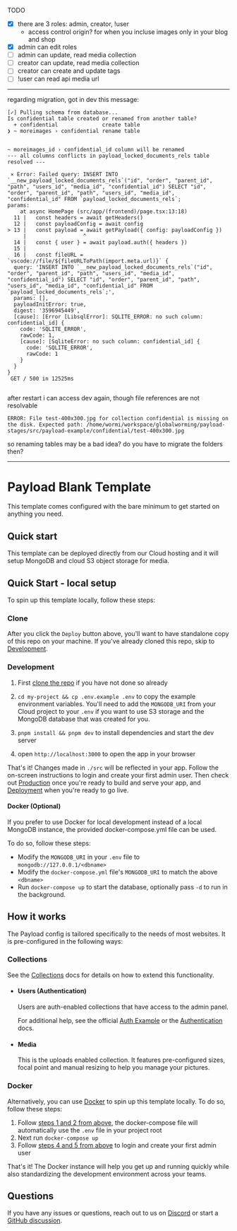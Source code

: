 TODO

- [x] there are 3 roles: admin, creator, !user
  - access control origin? for when you incluse images only in your blog and shop 
- [X] admin can edit roles
- [ ] admin can update, read media collection
- [ ] creator can update, read media collection
- [ ] creator can create and update tags
- [ ] !user can read api media url

---

regarding migration, got in dev this message:
```text
[✓] Pulling schema from database...
Is confidential table created or renamed from another table?
  + confidential              create table
❯ ~ moreimages › confidential rename table


~ moreimages_id › confidential_id column will be renamed
--- all columns conflicts in payload_locked_documents_rels table resolved ---

 ⨯ Error: Failed query: INSERT INTO `__new_payload_locked_documents_rels`("id", "order", "parent_id", "path", "users_id", "media_id", "confidential_id") SELECT "id", "order", "parent_id", "path", "users_id", "media_id", "confidential_id" FROM `payload_locked_documents_rels`;
params: 
    at async HomePage (src/app/(frontend)/page.tsx:13:18)
  11 |   const headers = await getHeaders()
  12 |   const payloadConfig = await config
> 13 |   const payload = await getPayload({ config: payloadConfig })
     |                  ^
  14 |   const { user } = await payload.auth({ headers })
  15 |
  16 |   const fileURL = `vscode://file/${fileURLToPath(import.meta.url)}` {
  query: 'INSERT INTO `__new_payload_locked_documents_rels`("id", "order", "parent_id", "path", "users_id", "media_id", "confidential_id") SELECT "id", "order", "parent_id", "path", "users_id", "media_id", "confidential_id" FROM `payload_locked_documents_rels`;',
  params: [],
  payloadInitError: true,
  digest: '3596945449',
  [cause]: [Error [LibsqlError]: SQLITE_ERROR: no such column: confidential_id] {
    code: 'SQLITE_ERROR',
    rawCode: 1,
    [cause]: [SqliteError: no such column: confidential_id] {
      code: 'SQLITE_ERROR',
      rawCode: 1
    }
  }
}
 GET / 500 in 12525ms


```
after restart i can access dev again, though file references are not resolvable

```text
ERROR: File test-400x300.jpg for collection confidential is missing on the disk. Expected path: /home/wormi/workspace/globalworming/payload-stages/src/payload-example/confidential/test-400x300.jpg

```
so renaming tables may be a bad idea? do you have to migrate the folders then? 

---

# Payload Blank Template

This template comes configured with the bare minimum to get started on anything you need.

## Quick start

This template can be deployed directly from our Cloud hosting and it will setup MongoDB and cloud S3 object storage for media.

## Quick Start - local setup

To spin up this template locally, follow these steps:

### Clone

After you click the `Deploy` button above, you'll want to have standalone copy of this repo on your machine. If you've already cloned this repo, skip to [Development](#development).

### Development

1. First [clone the repo](#clone) if you have not done so already
2. `cd my-project && cp .env.example .env` to copy the example environment variables. You'll need to add the `MONGODB_URI` from your Cloud project to your `.env` if you want to use S3 storage and the MongoDB database that was created for you.

3. `pnpm install && pnpm dev` to install dependencies and start the dev server
4. open `http://localhost:3000` to open the app in your browser

That's it! Changes made in `./src` will be reflected in your app. Follow the on-screen instructions to login and create your first admin user. Then check out [Production](#production) once you're ready to build and serve your app, and [Deployment](#deployment) when you're ready to go live.

#### Docker (Optional)

If you prefer to use Docker for local development instead of a local MongoDB instance, the provided docker-compose.yml file can be used.

To do so, follow these steps:

- Modify the `MONGODB_URI` in your `.env` file to `mongodb://127.0.0.1/<dbname>`
- Modify the `docker-compose.yml` file's `MONGODB_URI` to match the above `<dbname>`
- Run `docker-compose up` to start the database, optionally pass `-d` to run in the background.

## How it works

The Payload config is tailored specifically to the needs of most websites. It is pre-configured in the following ways:

### Collections

See the [Collections](https://payloadcms.com/docs/configuration/collections) docs for details on how to extend this functionality.

- #### Users (Authentication)

  Users are auth-enabled collections that have access to the admin panel.

  For additional help, see the official [Auth Example](https://github.com/payloadcms/payload/tree/main/examples/auth) or the [Authentication](https://payloadcms.com/docs/authentication/overview#authentication-overview) docs.

- #### Media

  This is the uploads enabled collection. It features pre-configured sizes, focal point and manual resizing to help you manage your pictures.

### Docker

Alternatively, you can use [Docker](https://www.docker.com) to spin up this template locally. To do so, follow these steps:

1. Follow [steps 1 and 2 from above](#development), the docker-compose file will automatically use the `.env` file in your project root
1. Next run `docker-compose up`
1. Follow [steps 4 and 5 from above](#development) to login and create your first admin user

That's it! The Docker instance will help you get up and running quickly while also standardizing the development environment across your teams.

## Questions

If you have any issues or questions, reach out to us on [Discord](https://discord.com/invite/payload) or start a [GitHub discussion](https://github.com/payloadcms/payload/discussions).
